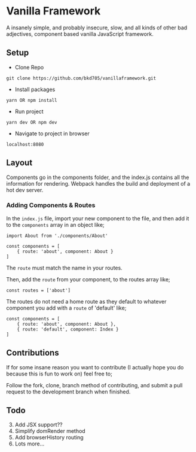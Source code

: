 # Vanilla Framework

A insanely simple, and probably insecure, slow, and all kinds of other bad adjectives, component based vanilla JavaScript framework.

## Setup

- Clone Repo

`git clone https://github.com/bkd705/vanillaframework.git`

- Install packages

`yarn OR npm install`

- Run project

`yarn dev OR npm dev`

- Navigate to project in browser

`localhost:8080`

## Layout

Components go in the components folder, and the index.js contains all the information for rendering. Webpack handles the build and deployment of a hot dev server.


### Adding Components & Routes

In the `index.js` file, import your new component to the file, and then add it to the `components` array in an object like;

```
import About from './components/About'

const components = [
    { route: 'about', component: About }
]
```

The `route` must match the name in your routes.

Then, add the `route` from your component, to the routes array like;

```
const routes = ['about']
```

The routes do not need a home route as they default to whatever component you add with a `route` of 'default' like;

```
const components = [
    { route: 'about', component: About },
    { route: 'default', component: Index }
]
```

## Contributions

If for some insane reason you want to contribute (I actually hope you do because this is fun to work on) feel free to;

Follow the fork, clone, branch method of contributing, and submit a pull request to the development branch when finished.

## Todo

3. Add JSX support??
5. Simplify domRender method
6. Add browserHistory routing
7. Lots more...